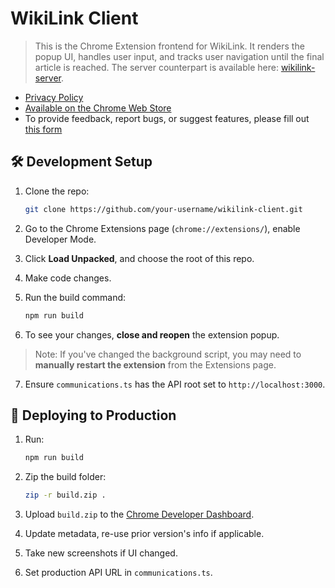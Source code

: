 # WikiLink Client

> This is the Chrome Extension frontend for WikiLink. It renders the popup UI, handles user input, and tracks user navigation until the final article is reached. The server counterpart is available here: [wikilink-server](https://github.com/gawlster/wikilink-server).

- [Privacy Policy](https://github.com/gawlster/wikilink-privacy)
- [Available on the Chrome Web Store](https://chromewebstore.google.com/detail/wikilink/emkinglnjogipkbdaolejamloekkjboj)
- To provide feedback, report bugs, or suggest features, please fill out [this form](https://forms.gle/4xWNBD1PoE6n5qwz8)

## 🛠️ Development Setup

1. Clone the repo:
   ```bash
   git clone https://github.com/your-username/wikilink-client.git
   ```

2. Go to the Chrome Extensions page (`chrome://extensions/`), enable Developer Mode.

3. Click **Load Unpacked**, and choose the root of this repo.

4. Make code changes.

5. Run the build command:
   ```bash
   npm run build
   ```

6. To see your changes, **close and reopen** the extension popup.

> Note: If you've changed the background script, you may need to **manually restart the extension** from the Extensions page.

7. Ensure `communications.ts` has the API root set to `http://localhost:3000`.

## 🚀 Deploying to Production

1. Run:
   ```bash
   npm run build
   ```

2. Zip the build folder:
   ```bash
   zip -r build.zip .
   ```

3. Upload `build.zip` to the [Chrome Developer Dashboard](https://chrome.google.com/webstore/devconsole/3260724f-6e88-4207-ad12-0f236ed216b1).

4. Update metadata, re-use prior version's info if applicable.

5. Take new screenshots if UI changed.

6. Set production API URL in `communications.ts`.
